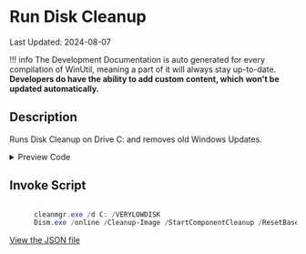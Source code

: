 # Run Disk Cleanup

Last Updated: 2024-08-07


!!! info
     The Development Documentation is auto generated for every compilation of WinUtil, meaning a part of it will always stay up-to-date. **Developers do have the ability to add custom content, which won't be updated automatically.**
## Description

Runs Disk Cleanup on Drive C: and removes old Windows Updates.

<!-- BEGIN CUSTOM CONTENT -->

<!-- END CUSTOM CONTENT -->

<details>
<summary>Preview Code</summary>

```json
{
  "Content": "Run Disk Cleanup",
  "Description": "Runs Disk Cleanup on Drive C: and removes old Windows Updates.",
  "category": "Essential Tweaks",
  "panel": "1",
  "Order": "a009_",
  "InvokeScript": [
    "
      cleanmgr.exe /d C: /VERYLOWDISK
      Dism.exe /online /Cleanup-Image /StartComponentCleanup /ResetBase
      "
  ],
  "link": "https://christitustech.github.io/winutil/dev/tweaks/Essential-Tweaks/DiskCleanup"
}
```

</details>

## Invoke Script

```powershell

      cleanmgr.exe /d C: /VERYLOWDISK
      Dism.exe /online /Cleanup-Image /StartComponentCleanup /ResetBase


```

<!-- BEGIN SECOND CUSTOM CONTENT -->

<!-- END SECOND CUSTOM CONTENT -->


[View the JSON file](https://github.com/Compourri/essentials/tree/main/config/tweaks.json)

